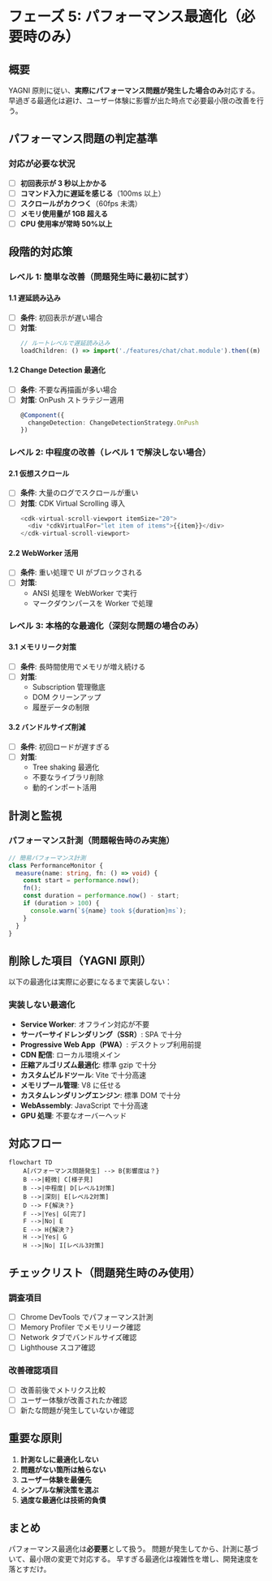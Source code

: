 # フェーズ 5: パフォーマンス最適化（必要時のみ）

## 概要

YAGNI 原則に従い、**実際にパフォーマンス問題が発生した場合のみ**対応する。
早過ぎる最適化は避け、ユーザー体験に影響が出た時点で必要最小限の改善を行う。

## パフォーマンス問題の判定基準

### 対応が必要な状況

- [ ] **初回表示が 3 秒以上かかる**
- [ ] **コマンド入力に遅延を感じる**（100ms 以上）
- [ ] **スクロールがカクつく**（60fps 未満）
- [ ] **メモリ使用量が 1GB 超える**
- [ ] **CPU 使用率が常時 50%以上**

## 段階的対応策

### レベル 1: 簡単な改善（問題発生時に最初に試す）

#### 1.1 遅延読み込み

- [ ] **条件**: 初回表示が遅い場合
- [ ] **対策**:
  ```typescript
  // ルートレベルで遅延読み込み
  loadChildren: () => import('./features/chat/chat.module').then((m) => m.ChatModule);
  ```

#### 1.2 Change Detection 最適化

- [ ] **条件**: 不要な再描画が多い場合
- [ ] **対策**: OnPush ストラテジー適用
  ```typescript
  @Component({
    changeDetection: ChangeDetectionStrategy.OnPush
  })
  ```

### レベル 2: 中程度の改善（レベル 1 で解決しない場合）

#### 2.1 仮想スクロール

- [ ] **条件**: 大量のログでスクロールが重い
- [ ] **対策**: CDK Virtual Scrolling 導入
  ```typescript
  <cdk-virtual-scroll-viewport itemSize="20">
    <div *cdkVirtualFor="let item of items">{{item}}</div>
  </cdk-virtual-scroll-viewport>
  ```

#### 2.2 WebWorker 活用

- [ ] **条件**: 重い処理で UI がブロックされる
- [ ] **対策**:
  - ANSI 処理を WebWorker で実行
  - マークダウンパースを Worker で処理

### レベル 3: 本格的な最適化（深刻な問題の場合のみ）

#### 3.1 メモリリーク対策

- [ ] **条件**: 長時間使用でメモリが増え続ける
- [ ] **対策**:
  - Subscription 管理徹底
  - DOM クリーンアップ
  - 履歴データの制限

#### 3.2 バンドルサイズ削減

- [ ] **条件**: 初回ロードが遅すぎる
- [ ] **対策**:
  - Tree shaking 最適化
  - 不要なライブラリ削除
  - 動的インポート活用

## 計測と監視

### パフォーマンス計測（問題報告時のみ実施）

```typescript
// 簡易パフォーマンス計測
class PerformanceMonitor {
  measure(name: string, fn: () => void) {
    const start = performance.now();
    fn();
    const duration = performance.now() - start;
    if (duration > 100) {
      console.warn(`${name} took ${duration}ms`);
    }
  }
}
```

## 削除した項目（YAGNI 原則）

以下の最適化は実際に必要になるまで実装しない：

### 実装しない最適化

- **Service Worker**: オフライン対応が不要
- **サーバーサイドレンダリング（SSR）**: SPA で十分
- **Progressive Web App（PWA）**: デスクトップ利用前提
- **CDN 配信**: ローカル環境メイン
- **圧縮アルゴリズム最適化**: 標準 gzip で十分
- **カスタムビルドツール**: Vite で十分高速
- **メモリプール管理**: V8 に任せる
- **カスタムレンダリングエンジン**: 標準 DOM で十分
- **WebAssembly**: JavaScript で十分高速
- **GPU 処理**: 不要なオーバーヘッド

## 対応フロー

```mermaid
flowchart TD
    A[パフォーマンス問題発生] --> B{影響度は？}
    B -->|軽微| C[様子見]
    B -->|中程度| D[レベル1対策]
    B -->|深刻| E[レベル2対策]
    D --> F{解決？}
    F -->|Yes| G[完了]
    F -->|No| E
    E --> H{解決？}
    H -->|Yes| G
    H -->|No| I[レベル3対策]
```

## チェックリスト（問題発生時のみ使用）

### 調査項目

- [ ] Chrome DevTools でパフォーマンス計測
- [ ] Memory Profiler でメモリリーク確認
- [ ] Network タブでバンドルサイズ確認
- [ ] Lighthouse スコア確認

### 改善確認項目

- [ ] 改善前後でメトリクス比較
- [ ] ユーザー体験が改善されたか確認
- [ ] 新たな問題が発生していないか確認

## 重要な原則

1. **計測なしに最適化しない**
2. **問題がない箇所は触らない**
3. **ユーザー体験を最優先**
4. **シンプルな解決策を選ぶ**
5. **過度な最適化は技術的負債**

## まとめ

パフォーマンス最適化は**必要悪**として扱う。
問題が発生してから、計測に基づいて、最小限の変更で対応する。
早すぎる最適化は複雑性を増し、開発速度を落とすだけ。
